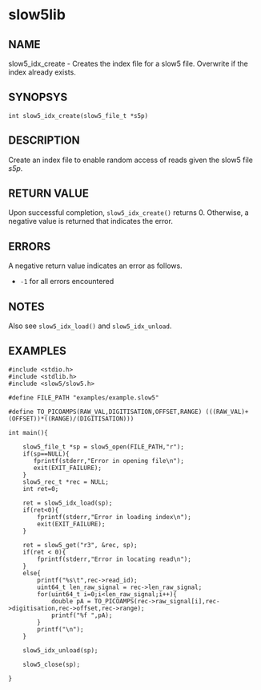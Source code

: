 # slow5lib

## NAME
slow5_idx_create - Creates the index file for a slow5 file. Overwrite if the index already exists.

## SYNOPSYS
`int slow5_idx_create(slow5_file_t *s5p)`

## DESCRIPTION
Create an index file to enable random access of reads given the slow5 file *s5p*.

## RETURN VALUE
Upon successful completion, `slow5_idx_create()` returns 0. Otherwise, a negative value is returned that indicates the error.

## ERRORS
A negative return value indicates an error as follows.

* `-1`
    for all errors encountered

## NOTES
Also see `slow5_idx_load()` and `slow5_idx_unload`.

## EXAMPLES

```
#include <stdio.h>
#include <stdlib.h>
#include <slow5/slow5.h>

#define FILE_PATH "examples/example.slow5"

#define TO_PICOAMPS(RAW_VAL,DIGITISATION,OFFSET,RANGE) (((RAW_VAL)+(OFFSET))*((RANGE)/(DIGITISATION)))

int main(){

    slow5_file_t *sp = slow5_open(FILE_PATH,"r");
    if(sp==NULL){
       fprintf(stderr,"Error in opening file\n");
       exit(EXIT_FAILURE);
    }
    slow5_rec_t *rec = NULL;
    int ret=0;

    ret = slow5_idx_load(sp);
    if(ret<0){
        fprintf(stderr,"Error in loading index\n");
        exit(EXIT_FAILURE);
    }

    ret = slow5_get("r3", &rec, sp);
    if(ret < 0){
        fprintf(stderr,"Error in locating read\n");
    }
    else{
        printf("%s\t",rec->read_id);
        uint64_t len_raw_signal = rec->len_raw_signal;
        for(uint64_t i=0;i<len_raw_signal;i++){
            double pA = TO_PICOAMPS(rec->raw_signal[i],rec->digitisation,rec->offset,rec->range);
            printf("%f ",pA);
        }
        printf("\n");
    }

    slow5_idx_unload(sp);

    slow5_close(sp);

}
```
